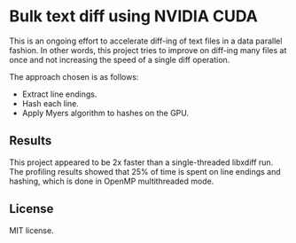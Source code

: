 Bulk text diff using NVIDIA CUDA
================================

This is an ongoing effort to accelerate diff-ing of text files in a data parallel fashion.
In other words, this project tries to improve on diff-ing many files at once and not
increasing the speed of a single diff operation.

The approach chosen is as follows:
- Extract line endings.
- Hash each line.
- Apply Myers algorithm to hashes on the GPU.

Results
-------
This project appeared to be 2x faster than a single-threaded libxdiff run.
The profiling results showed that 25% of time is spent on line endings and
hashing, which is done in OpenMP multithreaded mode.

License
-------
MIT license.
